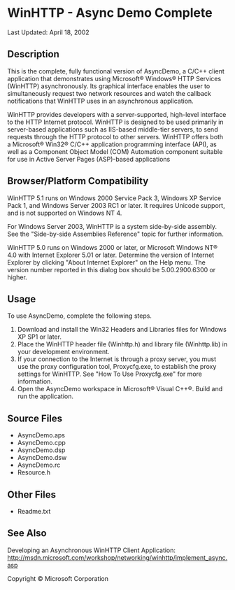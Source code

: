# WinHTTP - Async Demo Complete

Last Updated: April 18, 2002

## Description

This is the complete, fully functional version of AsyncDemo, a C/C++ client
application that demonstrates using Microsoft&reg; Windows&reg; HTTP Services
(WinHTTP) asynchronously. Its graphical interface enables the user to
simultaneously request two network resources and watch the callback
notifications that WinHTTP uses in an asynchronous application.

WinHTTP provides developers with a server-supported, high-level interface
to the HTTP Internet protocol. WinHTTP is designed to be used primarily in
server-based applications such as IIS-based middle-tier servers, to send
requests through the HTTP protocol to other servers. WinHTTP offers both a
Microsoft&reg; Win32&reg; C/C++ application programming interface (API), as
well as a Component Object Model (COM) Automation component suitable for use
in Active Server Pages (ASP)-based applications

## Browser/Platform Compatibility

WinHTTP 5.1 runs on Windows 2000 Service Pack 3, Windows XP Service Pack 1,
and Windows Server 2003 RC1 or later. It requires Unicode support, and is not
supported on Windows NT 4.

For Windows Server 2003, WinHTTP is a system side-by-side assembly. See the
"Side-by-side Assemblies Reference" topic for further information.

WinHTTP 5.0 runs on Windows 2000 or later, or Microsoft Windows NT&reg; 4.0
with Internet Explorer 5.01 or later. Determine the version of Internet
Explorer by clicking "About Internet Explorer" on the Help menu. The
version number reported in this dialog box should be 5.00.2900.6300 or
higher.

## Usage

To use AsyncDemo, complete the following steps.

1. Download and install the Win32 Headers and Libraries files for Windows
   XP SP1 or later.
2. Place the WinHTTP header file (Winhttp.h) and library file (Winhttp.lib)
   in your development environment.
3. If your connection to the Internet is through a proxy server, you must
   use the proxy configuration tool, Proxycfg.exe, to establish the proxy
   settings for WinHTTP. See "How To Use Proxycfg.exe" for more
   information.
4. Open the AsyncDemo workspace in Microsoft&reg; Visual C++&reg;.
   Build and run the application.

## Source Files

* AsyncDemo.aps
* AsyncDemo.cpp
* AsyncDemo.dsp
* AsyncDemo.dsw
* AsyncDemo.rc
* Resource.h

## Other Files

* Readme.txt

## See Also

Developing an Asynchronous WinHTTP Client Application:
http://msdn.microsoft.com/workshop/networking/winhttp/implement_async.asp

Copyright &copy; Microsoft Corporation
